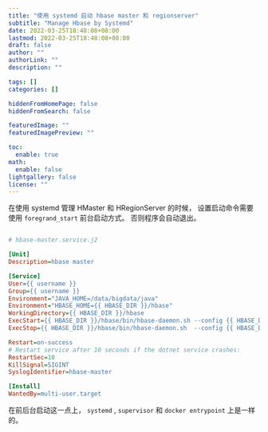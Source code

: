 ```yaml
---
title: "使用 systemd 启动 hbase master 和 regionserver"
subtitle: "Manage Hbase by Systemd"
date: 2022-03-25T18:48:08+08:00
lastmod: 2022-03-25T18:48:08+08:00
draft: false
author: ""
authorLink: ""
description: ""

tags: []
categories: []

hiddenFromHomePage: false
hiddenFromSearch: false

featuredImage: ""
featuredImagePreview: ""

toc:
  enable: true
math:
  enable: false
lightgallery: false
license: ""
---
```




在使用 systemd 管理 HMaster 和 HRegionServer 的时候， 设置启动命令需要使用 `foregrand_start` 前台启动方式。 否则程序会自动退出。

```ini

# hbase-master.service.j2

[Unit]
Description=hbase master

[Service]
User={{ username }}
Group={{ username }}
Environment="JAVA_HOME=/data/bigdata/java"
Environment="HBASE_HOME={{ HBASE_DIR }}/hbase"
WorkingDirectory={{ HBASE_DIR }}/hbase
ExecStart={{ HBASE_DIR }}/hbase/bin/hbase-daemon.sh --config {{ HBASE_DIR }}/hbase/conf foreground_start master
ExecStop={{ HBASE_DIR }}/hbase/bin/hbase-daemon.sh  --config {{ HBASE_DIR }}/hbase/conf stop  master

Restart=on-success
# Restart service after 10 seconds if the dotnet service crashes:
RestartSec=10
KillSignal=SIGINT
SyslogIdentifier=hbase-master

[Install]
WantedBy=multi-user.target
```


在前后台启动这一点上，  `systemd` , `supervisor` 和 `docker entrypoint` 上是一样的。

